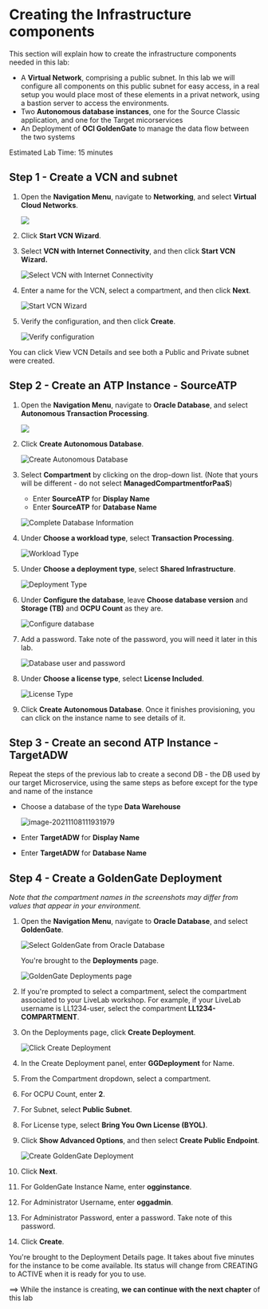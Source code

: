 # Creating the Infrastructure components 

This section will explain how to create the infrastructure components needed in this lab:

- A **Virtual Network**, comprising a public subnet.  In this lab we will configure all components on this public subnet for easy access, in a real setup you would place most of these elements in a privat network, using a bastion server to access the environments.
- Two **Autonomous database instances**, one for the Source Classic application, and one for the Target micorservices
- An Deployment of **OCI GoldenGate** to manage the data flow between the two systems

Estimated Lab Time: 15 minutes

## Step 1 - Create a VCN and subnet

1. Open the **Navigation Menu**, navigate to **Networking**, and select **Virtual Cloud Networks**.

   ![](images/networking-vcn.png)

2. Click **Start VCN Wizard**.

3. Select **VCN with Internet Connectivity**, and then click **Start VCN Wizard.**

   ![Select VCN with Internet Connectivity](images/00-03-vcn-wizard.png)

4. Enter a name for the VCN, select a compartment, and then click **Next**.

   ![Start VCN Wizard](images/00-04.png)

5. Verify the configuration, and then click **Create**.

   ![Verify configuration](images/00-05.png)

You can click View VCN Details and see both a Public and Private subnet were created.

## Step 2 - Create an ATP Instance - SourceATP

1. Open the **Navigation Menu**, navigate to **Oracle Database**, and select **Autonomous Transaction Processing**.

   ![](images/database-atp.png)

2. Click **Create Autonomous Database**.

   ![Create Autonomous Database](images/01-02-create-adb.png)

3. Select **Compartment** by clicking on the drop-down list. (Note that yours will be different - do not select **ManagedCompartmentforPaaS**)

   - Enter **SourceATP** for **Display Name** 
   - Enter **SourceATP** for **Database Name**

   ![Complete Database Information](images/01-03-compartment.png)

4. Under **Choose a workload type**, select **Transaction Processing**.

   ![Workload Type](images/01-04-workload.png)

5. Under **Choose a deployment type**, select **Shared Infrastructure**.

   ![Deployment Type](images/01-05-deployment.png)

6. Under **Configure the database**, leave **Choose database version** and **Storage (TB)** and **OCPU Count** as they are.

   ![Configure database](images/01-06-db.png)

7. Add a password. Take note of the password, you will need it later in this lab.

   ![Database user and password](images/01-07-pw.png)

8. Under **Choose a license type**, select **License Included**.

   ![License Type](images/01-08-license.png)

9. Click **Create Autonomous Database**. Once it finishes provisioning, you can click on the instance name to see details of it.

## Step 3 - Create an second ATP Instance - TargetADW

Repeat the steps of the previous lab to create a second DB - the DB used by our target Microservice, using the same steps as before except for the type and name of the instance 

- Choose a database of the type **Data Warehouse**

  ![image-20211108111931979](images/image-20211108111931979.png)

- Enter **TargetADW** for **Display Name** 
- Enter **TargetADW** for **Database Name**



## Step 4 - Create a GoldenGate Deployment

*Note that the compartment names in the screenshots may differ from values that appear in your environment.*

1. Open the **Navigation Menu**, navigate to **Oracle Database**, and select **GoldenGate**.

   ![Select GoldenGate from Oracle Database](images/database-goldengate.png " ")

   You're brought to the **Deployments** page.

   ![GoldenGate Deployments page](images/01-01-02a.png "Deployments page")

2. If you're prompted to select a compartment, select the compartment associated to your LiveLab workshop. For example, if your LiveLab username is LL1234-user, select the compartment **LL1234-COMPARTMENT**.

3. On the Deployments page, click **Create Deployment**.

   ![Click Create Deployment](images/01-02-01.png "Create a deployment")

4. In the Create Deployment panel, enter **GGDeployment** for Name.

5. From the Compartment dropdown, select a compartment.

6. For OCPU Count, enter **2**.

7. For Subnet, select **Public Subnet**.

8. For License type, select **Bring You Own License (BYOL)**.

9. Click **Show Advanced Options**, and then select **Create Public Endpoint**.

   ![Create GoldenGate Deployment](images/01-02-create_deployment_panel.png)

10. Click **Next**.

11. For GoldenGate Instance Name, enter **ogginstance**.

12. For Administrator Username, enter **oggadmin**.

13. For Administrator Password, enter a password. Take note of this password.

14. Click **Create**.

You're brought to the Deployment Details page. It takes about five minutes for the instance to be come available.  Its status will change from CREATING to ACTIVE when it is ready for you to use.



==> While the instance is creating, **we can continue with the next chapter** of this lab

